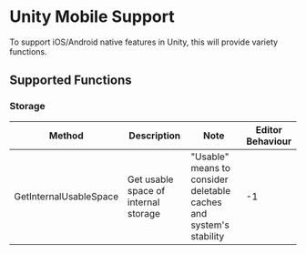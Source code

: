 # Unity Mobile Support

To support iOS/Android native features in Unity, this will provide variety functions.

## Supported Functions

### Storage

| Method | Description | Note | Editor Behaviour |
|--------|-------------|------|------------------|
| GetInternalUsableSpace | Get usable space of internal storage | "Usable" means to consider deletable caches and system's stability | -1 |
